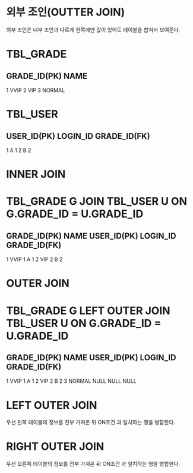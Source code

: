 # 외부 조인(OUTTER JOIN)
외부 조인은 내부 조인과 다르게 한쪽에만 값이 있어도 테이블을 합쳐서 보여준다.


TBL_GRADE
================================
GRADE_ID(PK)   NAME
-------------------------------------------------
1      VVIP
2      VIP
3      NORMAL

TBL_USER
=======================================
USER_ID(PK)   LOGIN_ID   GRADE_ID(FK)
----------------------------------------------------------------
1      A      1
2      B      2

# INNER JOIN

TBL_GRADE G JOIN TBL_USER U
ON G.GRADE_ID = U.GRADE_ID
=====================================================
GRADE_ID(PK)   NAME   USER_ID(PK)   LOGIN_ID   GRADE_ID(FK)
------------------------------------------------------------------------------------------------
1      VVIP    1      A      1
2      VIP   2      B      2


# OUTER JOIN

TBL_GRADE G LEFT OUTER JOIN TBL_USER U
ON G.GRADE_ID = U.GRADE_ID
=====================================================
GRADE_ID(PK)   NAME   USER_ID(PK)   LOGIN_ID   GRADE_ID(FK)
------------------------------------------------------------------------------------------------
1      		VVIP    1      		A      	1
2      		VIP   	2     		B       2
3      		NORMAL   NULL      	NULL    NULL


# LEFT OUTER JOIN
우선 왼쪽 테이블의 정보를 전부 가져온 뒤 ON조건 과 일치하는 행을 병합한다.

# RIGHT OUTER JOIN
우선 오른쪽 테이블의 정보를 전부 가져온 뒤 ON조건 과 일치하는 행을 병합한다.

























